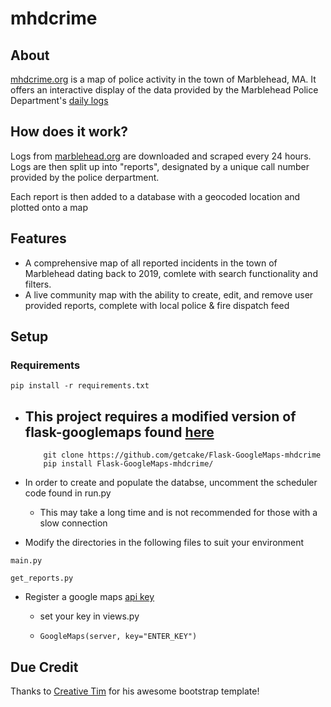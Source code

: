 # mhdcrime
## About 

[mhdcrime.org](https://mhdcrime.org) is a map of police activity in the town of Marblehead, MA. It offers an interactive display of the data provided by the Marblehead Police Department's [daily logs](https://www.marblehead.org/police-department/pages/daily-log-2021)

## How does it work?

Logs from [marblehead.org](marblehead.org) are downloaded and scraped every 24 hours. Logs are then split up into "reports", designated by a unique call number provided by the police derpartment.

Each report is then added to a database with a geocoded location and plotted onto a map

## Features 

- A comprehensive map of all reported incidents in the town of Marblehead dating back to 2019, comlete with search functionality and filters. 
- A live community map with the ability to create, edit, and remove user provided reports, complete with local police & fire dispatch feed

## Setup 

### Requirements 

~~~
pip install -r requirements.txt
~~~


- This project requires a modified version of flask-googlemaps found [here](https://github.com/getcake/Flask-GoogleMaps-mhdcrime)
    - 
    ~~~
        git clone https://github.com/getcake/Flask-GoogleMaps-mhdcrime
        pip install Flask-GoogleMaps-mhdcrime/
    ~~~

- In order to create and populate the databse, uncomment the scheduler code found in run.py 
    - This may take a long time and is not recommended for those with a slow connection 

- Modify the directories in the following files to suit your environment

~~~
main.py

get_reports.py
~~~


- Register a google maps [api key](https://developers.google.com/maps/documentation/javascript/get-api-key)

  - set your key in views.py 
  -  ~~~
     GoogleMaps(server, key="ENTER_KEY")
      ~~~


## Due Credit  

Thanks to [Creative Tim](https://www.creative-tim.com/product/soft-ui-dashboard) for his awesome bootstrap template! 
